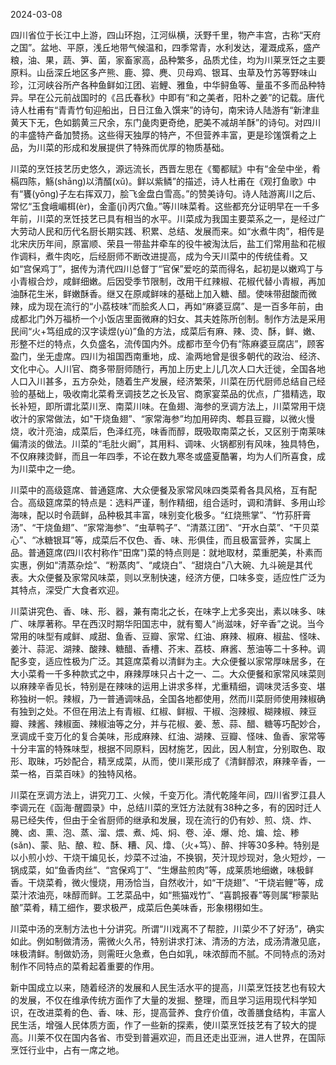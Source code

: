 2024-03-08

四川省位于长江中上游，四山环抱，江河纵横，沃野千里，物产丰宫，古称“天府之国”。盆地、平原，浅丘地带气候温和，四季常青，水利发达，灌溉成系，盛产粮，油、果，蔬、笋、菌，家畜家高，品种繁多，品质尤佳，均为川莱烹饪之主要原料。山岳深丘地区多产熊、鹿、獐、麂、贝母鸡、银耳、虫草及竹苏等野味山珍，江河峡谷所产各种鱼鲜如江团、岩鯉、雅鱼，中华鲟鱼等、量虽不多而品种特异。早在公元前战国时的《吕氏春秋》中即有“和之美者，阳朴之姜”的记载。唐代诗人杜甫有“青青竹旬迎船出，日日江鱼入馔来”的诗句，南宋诗人陆游有“新津韭黄天下无，色如鹅黄三尺余，东门彘肉更奇绝，肥美不减胡羊酥”的诗句。对四川的丰盛特产备加赞扬。这些得天独厚的特产，不但营养丰富，更是珍馐馔肴之上品，为川菜的形成和发展提供了特殊而优厚的物质基础。

川菜的烹饪技艺历史悠久，源远流长，西晋左思在《蜀都赋》中有“金垒中坐，肴槅四陈，觞(shāng)以清醑(xǔ)。鲜以紫鳞”的描述，诗人杜甫在《观打鱼歌》中有“饔(yōng)子左右挥双刀，脍飞金盘白雪高。”的赞美诗句。诗人陆游离川之后、常忆“玉食峨嵋栮(èr)，金齑(jī)丙穴鱼。”等川味菜肴。这些都充分证明早在一千多年前，川菜的烹饪技艺已具有相当的水平。川菜成为我国主要菜系之一，是经过广大劳动人民和历代名厨长期实践、积累、总结、发展而来。如“水煮牛肉”，相传是北宋庆历年间，原富顺、荣县一带盐井牵车的役牛被淘汰后，盐工们常用盐和花椒作调料，煮牛肉吃，后经厨师不断改进提高，成为今天川菜中的传统佳肴。又如“宫保鸡丁”，据传为清代四川总督丁“官保”爱吃的菜而得名，起初是以嫩鸡丁与小青椒合炒，咸鲜细嫩。后因受季节限制，改用干红辣椒、花椒代替小青椒，再加油酥花生米，鲜嫩酥香。继又在原咸鲜味的基础上加入糖、醋。使味带甜酸而微辣，成为现在流行的“小荔枝味”而脍炙人口，再如“麻婆豆腐”、是一百多年前，由成都北门外万福桥一个小饭店里面微麻的妇女、其夫姓陈所创制。制作方法是采用民间“火+笃组成的汉字读煜(yù)”鱼的方法，成菜后有麻、辣、烫、酥，鲜、嫩、形整不烂的特点，久负盛名，流传国内外。成都市至今仍有“陈麻婆豆腐店”，顾客盈门，坐无虚席。四川为祖国西南重地，成、渝两地曾是很多朝代的政治、经济、文化中心。人川官、商多带厨师随行，再加上历史上儿几次人口大迁徙，全国各地人口入川甚多，五方杂处，随着生产发展，经济繁荣，川菜在历代厨师总结自己经验的基础上，吸收南北菜肴烹调技艺之长及官、商家宴菜品的优点，广猎精选，取长补短，即所谓北菜川烹、南菜川味。在鱼翅、海参的烹调方法上，川菜常用干烧收汁的家常做法，如"干烧鱼翅”、“家常海参”均加用碎肉、郫县豆瓣，以微火慢烧，收汁亮油，成菜后，色泽红亮，味香而醇，既吸取南菜之长，又区别于南莱味偏清淡的做法。川菜的“毛肚火阚”，其用料、调味、火锅都别有风味，独具特色，不仅麻辣烫鲜，而且一年四季，不论在数九寒冬或盛夏酷署，均为人们所喜食，成为川菜中之一绝。

川菜中的高级筵席、普通筵席、大众便餐及家常风味四类菜肴各具风格，互有配合。高级筵席菜的特点是：选料严谨，制作精细，组合适时，调和清鲜、多用山珍海味，配以时令蔬鲜，品种极其丰富，味别变化极多。“红烧熊掌”、“竹荪肝膏汤”、“干烧鱼翅”、“家常海参”、“虫草鸭子”、“清蒸江团”、“开水白菜”、“干贝菜心”、“冰糖银耳”等，成菜后不仅色、香、味、形俱佳，而且极富营养，实属上品。普通筵席(四川农村称作“田席")菜的特点则是：就地取材，菜重肥美，朴素而实惠，例如“清蒸杂烩”、“粉蒸肉”、“咸烧白”、“甜烧白”八大碗、九斗碗是其代表。大众便餐及家常风味菜，则以烹制快速，经济方便，口味多变，适应性广泛为其特点，深受广大食者欢迎。

川菜讲究色、香、味、形、器，兼有南北之长，在味字上尤多突出，素以味多、味广、味厚著称。早在西汉时期华阳国志中，就有蜀人“尚滋味，好辛香”之说。当今常用的味型有咸鲜、咸甜、鱼香、豆瓣、家常、红油、麻辣、椒麻、椒盐、怪味、姜汁、蒜泥、湖辣、酸辣、糖醋、香槽、芥末、荔枝、麻酱、葱油等二十多种。调配多变，适应性极为广泛。其筵席菜肴以清鲜为主。大众便餐以家常厚味居多，在大小菜肴一千多种款式之中，麻辣厚味只占十之一、二。大众便餐和家常风味菜则以麻辣辛香见长，特别是在辣味的运用上讲求多样，尤重精细，调味灵活多变、堪称独树一帜。辣椒，乃一普通调味品，全国各地都使用，然而川菜厨师使用辣椒确有独到之处。不但在用法上有青椒、红椒、鲜椒、干椒、泡辣椒、糊辣椒、辣豆瓣、辣酱、辣椒面、辣椒油等之分，并与花椒、姜、葱、蒜、醋、糖等巧配妙合，烹调成千变万化的复合美味，形成麻辣、红油、湖辣、豆瓣、怪味、鱼香、家常等十分丰富的特殊味型，根据不同原料，因材施艺，因此，因人制宜，分别取色、取形、取昧，巧妙配合，精烹成菜，从而，使川莱形成了《清鲜醇浓，麻辣辛香，一菜一格，百菜百味》的独特风格。

川菜在烹调方法上，讲究刀工、火候，千变万化。清代乾隆年间，四川省罗江县人李调元在《函海·醒圆录》中，总结川菜的烹饪方法就有38种之多，有的因时迁人易已经失传，但由于全省厨师的继承和发展，现在流行的仍有妙、煎、烧、炸、腌、卤、熏、泡、蒸、溜、煨、煮、炖、焖、卷、淖、爆、炝、煸、烩、糁(sǎn)、蒙、贴、酿、粒、酥、糟、风、㸆、（火+笃）、醉、拌等30多种。特别是以小煎小炒、干烧干煸见长，炒菜不过油，不换钢，芡汁现炒现对，急火短炒，一锅成菜，如“鱼香肉丝”、“宫保鸡丁”、“生爆盐煎肉”等，成莱质地细嫩，味极鲜香。干烧菜肴，微火慢烧，用汤恰当，自然收汁，如“干烧翅”、“干烧岩鲤”等，成菜汁浓油亮，味醇而鲜。工艺菜品中，如“熊猫戏竹”、“喜鹊报春”等则属“糝蒙贴酿”菜肴，精工细作，要求极严，成菜后色美味香，形象栩栩如生。

川菜中汤的烹制方法也十分讲究。所谓“川戏离不了帮腔，川菜少不了好汤”，确实如此。例如制做清汤，需微火久吊，特别讲求打沫、清汤的方法，成汤清澈见底，味极清鲜。制做奶汤，则需旺火急煮，色白如乳，味浓醇而不腻。不同特点的汤对制作不同特点的菜肴起着重要的作用。

新中国成立以来，随着经济的发展和人民生活水平的提高，川菜烹饪技艺也有较大的发展，不仅在维承传统方面作了大量的发掘、整理，而且学习运用现代科学知识，在改进菜肴的色、香、味、形，提高营养、食疗价值，改善膳食结构，丰富人民生活，增强人民体质方面，作了一些新的探素，使川菜烹饪技艺有了较大的提高。川莱不仅在国内各省、市受到普遍欢迎，而且还走出亚洲，进人世界，在国际烹饪行业中，占有一席之地。
